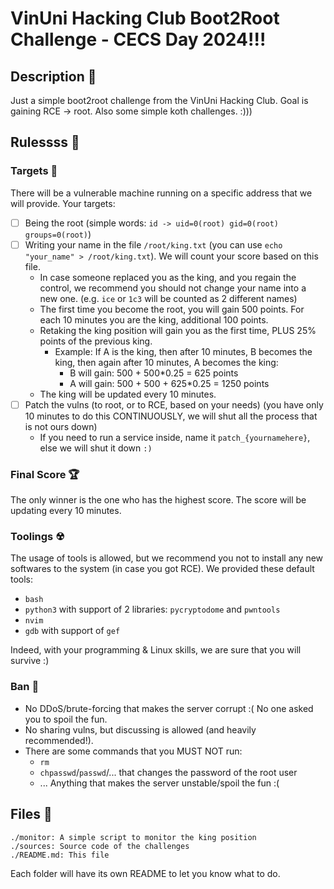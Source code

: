 # VinUni Hacking Club Boot2Root Challenge - CECS Day 2024!!!

## Description 📝

Just a simple boot2root challenge from the VinUni Hacking Club. Goal is gaining RCE -> root. 
Also some simple koth challenges. :)))

## Rulessss 📑

### Targets 🎯

There will be a vulnerable machine running on a specific address that we will provide. Your targets:
- [ ] Being the root (simple words: `id -> uid=0(root) gid=0(root) groups=0(root)`)
- [ ] Writing your name in the file `/root/king.txt` (you can use `echo "your_name" > /root/king.txt`). We will count your score based on this file.
  - In case someone replaced you as the king, and you regain the control, we recommend you should not change your name into a new one. (e.g. `ice` or `1c3` will be counted as 2 different names) 
  - The first time you become the root, you will gain 500 points. For each 10 minutes you are the king, additional 100 points. 
  - Retaking the king position will gain you as the first time, PLUS 25% points of the previous king. 
    - Example: If A is the king, then after 10 minutes, B becomes the king, then again after 10 minutes, A becomes the king:
      - B will gain: 500 + 500*0.25 = 625 points
      - A will gain: 500 + 500 + 625*0.25 = 1250 points
  - The king will be updated every 10 minutes.
- [ ] Patch the vulns (to root, or to RCE, based on your needs) (you have only 10 minutes to do this CONTINUOUSLY, we will shut all the process that is not ours down)
  - If you need to run a service inside, name it `patch_{yournamehere}`, else we will shut it down `:)`

### Final Score 🏆

The only winner is the one who has the highest score. The score will be updating every 10 minutes. 

### Toolings ☢

The usage of tools is allowed, but we recommend you not to install any new softwares to the system (in case you got RCE). We provided these default tools: 

+ `bash`
+ `python3` with support of 2 libraries: `pycryptodome` and `pwntools`
+ `nvim`
+ `gdb` with support of `gef`

Indeed, with your programming & Linux skills, we are sure that you will survive :)

### Ban 🚫

- No DDoS/brute-forcing that makes the server corrupt :( No one asked you to spoil the fun. 
- No sharing vulns, but discussing is allowed (and heavily recommended!).
- There are some commands that you MUST NOT run: 
  - `rm` 
  - `chpasswd`/`passwd`/... that changes the password of the root user
  - ... Anything that makes the server unstable/spoil the fun :( 

## Files 📁

```
./monitor: A simple script to monitor the king position
./sources: Source code of the challenges
./README.md: This file
```

Each folder will have its own README to let you know what to do.